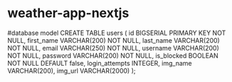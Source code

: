 # weather-app-nextjs

#database model
CREATE TABLE users (
id BIGSERIAL PRIMARY KEY NOT NULL,
first_name VARCHAR(200) NOT NULL,
last_name VARCHAR(200) NOT NULL,
email VARCHAR(250) NOT NULL,
username VARCHAR(200) NOT NULL,
password VARCHAR(200) NOT NULL,
is_blocked BOOLEAN NOT NULL DEFAULT false,
login_attempts INTEGER,
img_name VARCHAR(200),
img_url VARCHAR(2000)
);
